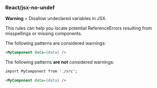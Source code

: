 ### React/jsx-no-undef
**Warning** > Disallow undeclared variables in JSX.

This rules can help you locate potential ReferenceErrors resulting from misspellings or missing components.

The following patterns are considered warnings:

```html
<MyComponent data={data} />
```

The following patterns **are not** considered warnings:

```html
import MyComponent from './src';

<MyComponent data={data} />
```

